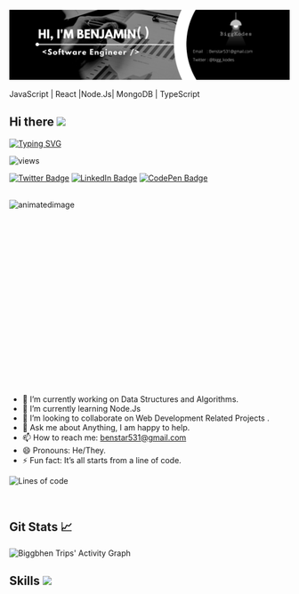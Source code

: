 <!-- <div id="header" align="center"> -->
 <!-- JavaScript | React |Node.Js| MongoDB | TypeScript -->

![bigghen's GitHub Banner](./assets/home-office-interior-room-working-with-pc/biggg's%20Black%20Technology%20LinkedIn%20Banner.png)
<!-- <br> -->

JavaScript | React |Node.Js| MongoDB | TypeScript


## Hi there <img src="https://raw.githubusercontent.com/iampavangandhi/iampavangandhi/master/gifs/Hi.gif" width="25px">

 [![Typing SVG](https://readme-typing-svg.herokuapp.com?size=22&color=cyan&lines=I'm+a+Full+Stack+Web+Developer)](https://git.io/typing-svg)

<!-- I’m Benjamin, I am a full-stack web dev and I design, and build web-based applications. -->

![views](https://views-badge.glitch.me/badge?page_id=biggbhen)

<!-- [![Profile-Views Badge](https://badges.pufler.dev/visits/tracemycodes/tracemycodes)](https:tracemycodes.dev) -->

[![Twitter Badge](https://img.shields.io/badge/Twitter-Profile-informational?style=flat&logo=twitter&logoColor=white&color=1CA2F1)](https://twitter.com/Bigg_kodes)
[![LinkedIn Badge](https://img.shields.io/badge/LinkedIn-Profile-informational?style=flat&logo=linkedin&logoColor=white&color=0D76A8)](https://www.linkedin.com/in/benjamin-ugochukwu-4614a522a)
[![CodePen Badge](https://img.shields.io/badge/CodePen-Profile-informational?style=flat&logo=codepen&logoColor=white&color=black)](https://codepen.io/biggbhen)

<br>
<img align="right" width="150%" height="350px" src="https://i.ibb.co/b2s4dQp/animation-500-kxa883sd.gif" alt="animatedimage" border="0" margin-top="-20px">
<br>

- 🔭 I’m currently working on Data Structures and Algorithms.
- 🌱 I’m currently learning Node.Js
- 👯 I’m looking to collaborate on Web Development Related Projects .
- 💬 Ask me about Anything, I am happy to help.
- 📫 How to reach me: benstar531@gmail.com
- 😄 Pronouns: He/They.
- ⚡ Fun fact: It’s all starts from a line of code.

![Lines of code](https://img.shields.io/badge/From%20Hello%20World%20I%27ve%20Written-233826%20lines%20of%20code-blue)

<br clear="right"/>

## Git Stats &#x1f4c8;

<!-- <br>
<p align="left">
  <a href="https://git.io/streak-stats">
  <img width="49.5%" height="170px" src="https://github-readme-stats.vercel.app/api/top-langs/?username=biggbhen&layout=compact&title_color=5BCDEC&text_color=FFFEFE&hide=HTML&icon_color=4AB197&bg_color=0D1117" />
  <img width="49.5%" height="170px" src="http://github-readme-streak-stats.herokuapp.com?user=biggbhen&theme=react&date_format=M%20j%5B%2C%20Y%5D&fire=FFFEFE&currStreakNum=FFFEFE&dates=FFFEFE&background=0D1117&ring=5BCDEC&sideNums=FFFEFE" />
  </a>
</p>
<br> -->

![Biggbhen Trips' Activity Graph](https://activity-graph.herokuapp.com/graph?username=biggbhen&custom_title=biggKodes%20Contribution%20Graph&theme=react-dark)

## Skills <img src="https://media.giphy.com/media/iY8CRBdQXODJSCERIr/giphy.gif" width="30px">&nbsp;
